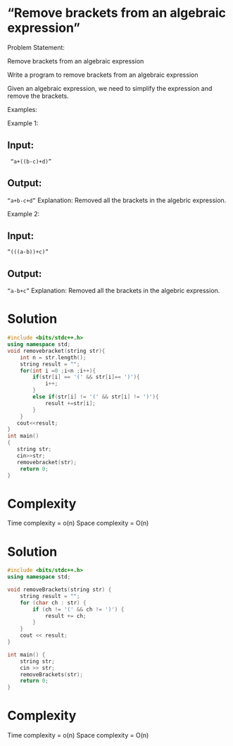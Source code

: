 # “Remove brackets from an algebraic expression”

Problem Statement: 

Remove brackets from an algebraic expression

Write a program to remove brackets from an algebraic expression

Given an algebraic expression, we need to simplify the expression and remove the brackets.

Examples:

Example 1:
## Input:
``` “a+((b-c)+d)”```
## Output: 
```“a+b-c+d”```
Explanation: Removed all the brackets in the algebric expression.

Example 2:
## Input: 
```“(((a-b))+c)”```
## Output: 
```“a-b+c”```
Explanation: Removed all the brackets in the algebric expression.

# Solution 
```C++
#include <bits/stdc++.h>
using namespace std;
void removebracket(string str){
    int n = str.length();
    string result = "";
    for(int i =0 ;i<n ;i++){
        if(str[i] == '(' && str[i]== ')'){
            i++;
        }
        else if(str[i] != '(' && str[i] != ')'){
            result +=str[i];
        }
    }
   cout<<result;
}
int main()
{
   string str;
   cin>>str;
   removebracket(str);
    return 0;
}
```
# Complexity 
Time complexity = o(n)
Space complexity = O(n)

# Solution
```C++
#include <bits/stdc++.h>
using namespace std;

void removeBrackets(string str) {
    string result = "";
    for (char ch : str) {
        if (ch != '(' && ch != ')') {
            result += ch;
        }
    }
    cout << result;
}

int main() {
    string str;
    cin >> str;
    removeBrackets(str);
    return 0;
}
```
# Complexity 
Time complexity = o(n)
Space complexity = O(n)